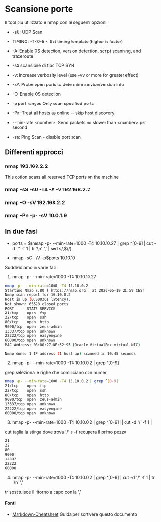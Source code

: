 # Scansione porte

Il tool più utilizzato è nmap con le seguenti opzioni:

* -sU: UDP Scan

* TIMING: -T<0-5>: Set timing template (higher is faster)

* -A: Enable OS detection, version detection, script scanning, and traceroute

* -sS scansione di tipo TCP SYN

* -v: Increase verbosity level (use -vv or more for greater effect)

* -sV: Probe open ports to determine service/version info

* -O: Enable OS detection

* -p port ranges Only scan specified ports

* -Pn: Treat all hosts as online -- skip host discovery

* --min-rate \<number\>: Send packets no slower than \<number\> per second

* -sn: Ping Scan - disable port scan

## Differenti approcci
  
### nmap 192.168.2.2

This option scans all reserved TCP ports on the machine

### nmap -sS -sU -T4 -A -v 192.168.2.2

### nmap -O -sV 192.168.2.2

### nmap -Pn -p- -sV 10.0.1.9

## In due fasi

* ports = $(nmap -p- --min-rate=1000 -T4 10.10.10.27 | grep ^[0-9] | cut -d '/' -f 1 | tr '\n' ',' | sed s/,$//)

* nmap -sC -sV -p$ports 10.10.10

Suddividiamo in varie fasi:

1. nmap -p- --min-rate=1000 -T4 10.10.10.27

```bash
nmap -p- --min-rate=1000 -T4 10.10.0.2
Starting Nmap 7.80 ( https://nmap.org ) at 2020-05-19 21:59 CEST
Nmap scan report for 10.10.0.2
Host is up (0.00036s latency).
Not shown: 65528 closed ports
PORT      STATE SERVICE
21/tcp    open  ftp
22/tcp    open  ssh
80/tcp    open  http
9090/tcp  open  zeus-admin
13337/tcp open  unknown
22222/tcp open  easyengine
60000/tcp open  unknown
MAC Address: 08:00:27:BF:52:95 (Oracle VirtualBox virtual NIC)

Nmap done: 1 IP address (1 host up) scanned in 10.45 seconds
```

2. nmap -p- --min-rate=1000 -T4 10.10.0.2 | grep ^[0-9]

grep seleziona le righe che cominciano con numeri

```bash
nmap -p- --min-rate=1000 -T4 10.10.0.2 | grep ^[0-9] 
21/tcp    open  ftp
22/tcp    open  ssh
80/tcp    open  http
9090/tcp  open  zeus-admin
13337/tcp open  unknown
22222/tcp open  easyengine
60000/tcp open  unknown
```

3. nmap -p- --min-rate=1000 -T4 10.10.0.2 | grep ^[0-9] || cut -d '/' -f 1 |

cut taglia la stinga dove trova '/' e -f recupera il primo pezzo

```bash
21
22
80
9090
13337
22222
60000
```

4. nmap -p- --min-rate=1000 -T4 10.10.0.2 | grep ^[0-9] | cut -d '/' -f 1 | tr '\n' ','

tr sostituisce il ritorno a capo con la ','





#### Fonti

* [Markdown-Cheatsheet](https://github.com/adam-p/markdown-here/wiki/Markdown-Cheatsheet#html) Guida per scrtivere questo documento
